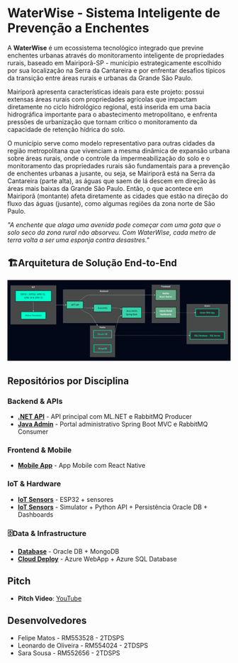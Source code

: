 # WaterWise - Sistema Inteligente de Prevenção a Enchentes

A **WaterWise** é um ecossistema tecnológico integrado que previne enchentes urbanas através do monitoramento inteligente de propriedades rurais, baseado em Mairiporã-SP - município estrategicamente escolhido por sua localização na Serra da Cantareira e por enfrentar desafios típicos da transição entre áreas rurais e urbanas da Grande São Paulo. 

Mairiporã apresenta características ideais para este projeto: possui extensas áreas rurais com propriedades agrícolas que impactam diretamente no ciclo hidrológico regional, está inserida em uma bacia hidrográfica importante para o abastecimento metropolitano, e enfrenta pressões de urbanização que tornam crítico o monitoramento da capacidade de retenção hídrica do solo. 

O município serve como modelo representativo para outras cidades da região metropolitana que vivenciam a mesma dinâmica de expansão urbana sobre áreas rurais, onde o controle da impermeabilização do solo e o monitoramento das propriedades rurais são fundamentais para a prevenção de enchentes urbanas a jusante, ou seja, se Mairiporã está na Serra da Cantareira (parte alta), as águas que saem de lá descem em direção às áreas mais baixas da Grande São Paulo. Então, o que acontece em Mairiporã (montante) afeta diretamente as cidades que estão na direção do fluxo das águas (jusante), como algumas regiões da zona norte de São Paulo.

*"A enchente que alaga uma avenida pode começar com uma gota que o solo seco da zona rural não absorveu. Com WaterWise, cada metro de terra volta a ser uma esponja contra desastres."*

## 🏗Arquitetura de Solução End-to-End
![Modelo](images-readme/arquitetura-waterwise-overview.png)

## Repositórios por Disciplina

### Backend & APIs
- **[.NET API](https://github.com/WaterWise-GlobalSolution/waterwise-api-dotnet)** - API principal com ML.NET e RabbitMQ Producer
- **[Java Admin](https://github.com/WaterWise-GlobalSolution/waterwise-java-spring-mvc)** - Portal administrativo Spring Boot MVC e RabbitMQ Consumer

### Frontend & Mobile  
- **[Mobile App](https://github.com/WaterWise-GlobalSolution/waterwise-mobile-react)** - App Mobile com React Native

### IoT & Hardware
- **[IoT Sensors](https://github.com/WaterWise-GlobalSolution/waterwise-iot_ia)** - ESP32 + sensores
- **[IoT Sensors](https://github.com/WaterWise-GlobalSolution/waterwise_conexao_iot_db)** - Simulator + Python API + Persistência Oracle DB + Dashboards

### 🗄Data & Infrastructure
- **[Database](https://github.com/WaterWise-GlobalSolution/waterwise-database)** - Oracle DB + MongoDB
- **[Cloud Deploy](https://github.com/WaterWise-GlobalSolution/waterwise-devops)** - Azure WebApp + Azure SQL Database

## Pitch
- **Pitch Video**: [YouTube](...)

## Desenvolvedores
- Felipe Matos - RM553528 - 2TDSPS
- Leonardo de Oliveira - RM554024 - 2TDSPS
- Sara Sousa - RM552656 - 2TDSPS
